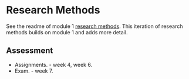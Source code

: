 # Research Methods

See the readme of module 1 [research methods](/Study-Notes/Module-1/Research-Methodology/).
This iteration of research methods builds on module 1 and adds more detail.

## Assessment
+ Assignments. - week 4, week 6.
+ Exam. - week 7.